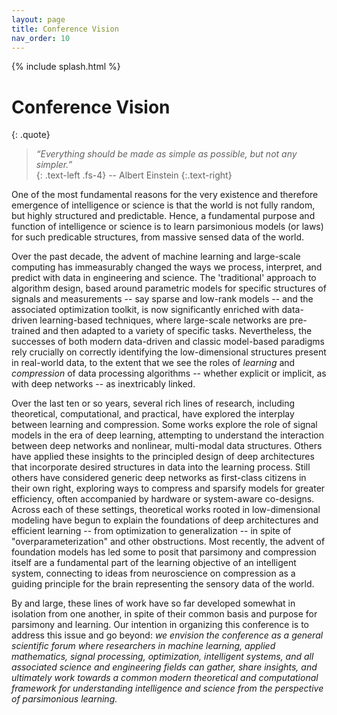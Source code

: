 ```yaml
---
layout: page
title: Conference Vision
nav_order: 10
---
```


{% include splash.html %}

# Conference Vision

{: .quote}
> *“Everything should be made as simple as possible, but not any simpler.”* <br>
> {: .text-left .fs-4}
> -- Albert Einstein
> {:.text-right}

One of the most fundamental reasons for the very existence and therefore
emergence of intelligence or science is that the world is not fully random, but
highly structured and predictable. Hence, a fundamental purpose and function of
intelligence or science is to learn parsimonious models (or laws) for such
predicable structures, from massive sensed data of the world. 

Over the past decade, the advent of machine learning and large-scale computing
has immeasurably changed the ways we process, interpret, and predict with data
in engineering and science. The 'traditional' approach to algorithm design,
based around parametric models for specific structures of signals and
measurements -- say sparse and low-rank models -- and the associated optimization
toolkit, is now significantly enriched with data-driven learning-based
techniques, where large-scale networks are pre-trained and then adapted to a
variety of specific tasks. Nevertheless, the successes of both modern
data-driven and classic model-based paradigms rely crucially on correctly
identifying the low-dimensional structures present in real-world data, to the
extent that we see the roles of *learning* and *compression* of
data processing algorithms -- whether explicit or implicit, as with deep
networks -- as inextricably linked.

Over the last ten or so years, several rich lines of research, including
theoretical, computational, and practical, have explored the interplay between
learning and compression. Some works explore the role of signal models in the
era of deep learning, attempting to understand the interaction between deep
networks and nonlinear, multi-modal data structures. Others have applied these
insights to the principled design of deep architectures that incorporate
desired  structures in data into the learning process. Still others have
considered generic deep networks as first-class citizens in their own right,
exploring ways to compress and sparsify models for greater efficiency, often
accompanied by hardware or system-aware co-designs. Across each of these
settings, theoretical works rooted in low-dimensional modeling have begun to
explain the foundations of deep architectures and efficient learning -- from
optimization to generalization -- in spite of "overparameterization" and other
obstructions. Most recently, the advent of foundation models has led some to
posit that parsimony and compression itself are a fundamental part of the
learning objective of an intelligent system, connecting to ideas from
neuroscience on compression as a guiding principle for the brain representing
the sensory data of the world.

By and large, these lines of work have so far developed somewhat in isolation
from one another, in spite of their common basis and purpose for parsimony and
learning. Our intention in organizing this conference is to address this issue
and go beyond: *we envision the conference as a general scientific forum
where researchers in machine learning, applied mathematics, signal processing,
optimization, intelligent systems, and all associated science and engineering
fields can gather, share insights, and ultimately work towards a common modern
theoretical and computational framework for understanding intelligence and
science from the perspective of parsimonious learning.*
